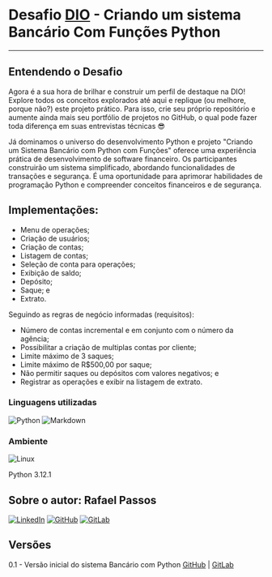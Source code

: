 # Desafio [DIO](https://web.dio.me/) - Criando um sistema Bancário Com Funções Python
---
## Entendendo o Desafio

Agora é a sua hora de brilhar e construir um perfil de destaque na DIO! Explore todos os conceitos explorados até aqui e replique (ou melhore, porque não?) este projeto prático. Para isso, crie seu próprio repositório e aumente ainda mais seu portfólio de projetos no GitHub, o qual pode fazer toda diferença em suas entrevistas técnicas 😎

Já dominamos o universo do desenvolvimento Python e projeto "Criando um Sistema Bancário com Python com Funções" oferece uma experiência prática de desenvolvimento de software financeiro. Os participantes construirão um sistema simplificado, abordando funcionalidades de transações e segurança. É uma oportunidade para aprimorar habilidades de programação Python e compreender conceitos financeiros e de segurança.

## Implementações:

- Menu de operações;
- Criação de usuários;
- Criação de contas;
- Listagem de contas;
- Seleção de conta para operações;
- Exibição de saldo;
- Depósito;
- Saque; e
- Extrato.


Seguindo as regras de negócio informadas (requisitos):

- Número de contas incremental e em conjunto com o número da agência;
- Possibilitar a criação de multiplas contas por cliente;
- Limite máximo de 3 saques;
- Limite máximo de R$500,00 por saque;
- Não permitir saques ou depósitos com valores negativos; e
- Registrar as operações e exibir na listagem de extrato.


### Linguagens utilizadas

![Python](https://img.shields.io/badge/python-3670A0?style=for-the-badge&logo=python&logoColor=ffdd54)
![Markdown](https://img.shields.io/badge/Markdown-000?style=for-the-badge&logo=markdown)


### Ambiente
![Linux](https://img.shields.io/badge/Linux-000?style=for-the-badge&logo=linux&logoColor=FCC624)

Python 3.12.1


## Sobre o autor: Rafael Passos
[![LinkedIn](https://img.shields.io/badge/LinkedIn-000?style=for-the-badge&logo=linkedin&logoColor=0E76A8)](www.linkedin.com/in/rapassos)
[![GitHub](https://img.shields.io/badge/GitHub-100000?style=for-the-badge&logo=github&logoColor=white)](https://github.com/rapassos)
[![GitLab](https://img.shields.io/badge/GitLab-330F63?style=for-the-badge&logo=gitlab&logoColor=white)](https://gitlab.com/rapassos)

## Versões
0.1 - Versão inicial do sistema Bancário com Python [GitHub](https://github.com/rapassos/DIO-Desafio-Criando-um-Sistema-Bancario-com-Python/tree/main/v0.1) | [GitLab](https://gitlab.com/rapassos/DIO-Desafio-Criando-um-Sistema-Bancario-com-Python/-/tree/main/v0.1?ref_type=heads)